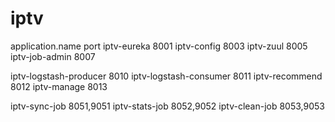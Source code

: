 # iptv
application.name	    port
iptv-eureka             8001
iptv-config             8003
iptv-zuul               8005
iptv-job-admin          8007

iptv-logstash-producer  8010
iptv-logstash-consumer  8011
iptv-recommend          8012
iptv-manage             8013


iptv-sync-job           8051,9051
iptv-stats-job          8052,9052
iptv-clean-job          8053,9053
